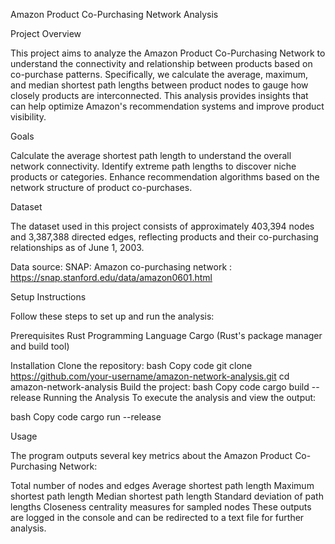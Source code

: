 Amazon Product Co-Purchasing Network Analysis

Project Overview

This project aims to analyze the Amazon Product Co-Purchasing Network to understand the connectivity and relationship between products based on co-purchase patterns. Specifically, we calculate the average, maximum, and median shortest path lengths between product nodes to gauge how closely products are interconnected. This analysis provides insights that can help optimize Amazon's recommendation systems and improve product visibility.

Goals

Calculate the average shortest path length to understand the overall network connectivity.
Identify extreme path lengths to discover niche products or categories.
Enhance recommendation algorithms based on the network structure of product co-purchases.

Dataset

The dataset used in this project consists of approximately 403,394 nodes and 3,387,388 directed edges, reflecting products and their co-purchasing relationships as of June 1, 2003.

Data source: SNAP: Amazon co-purchasing network : https://snap.stanford.edu/data/amazon0601.html

Setup Instructions

Follow these steps to set up and run the analysis:


Prerequisites
Rust Programming Language
Cargo (Rust's package manager and build tool)

Installation
Clone the repository:
bash
Copy code
git clone https://github.com/your-username/amazon-network-analysis.git
cd amazon-network-analysis
Build the project:
bash
Copy code
cargo build --release
Running the Analysis
To execute the analysis and view the output:

bash
Copy code
cargo run --release

Usage

The program outputs several key metrics about the Amazon Product Co-Purchasing Network:

Total number of nodes and edges
Average shortest path length
Maximum shortest path length
Median shortest path length
Standard deviation of path lengths
Closeness centrality measures for sampled nodes
These outputs are logged in the console and can be redirected to a text file for further analysis.
